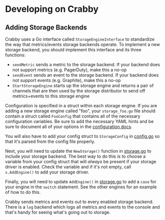 # Developing on Crabby
## Adding Storage Backends
Crabby uses a Go interface called `StorageEngineInterface` to standardize the way that metrics/events storage backends operate.  To implement a new storage backend, you should implement this interface and its three functions:
- `sendMetric` sends a metric to the storage backend.  If your backend does not support metrics (e.g. PagerDuty), make this a no-op
- `sendEvent` sends an event to the storage backend.  If your backend does not support events (e.g. Graphite), make this a no-op
- `StartStorageEngine` starts up the storage engine and returns a pair of channels that are then used by the storage distributor to send off metrics+events to this storage engine

Configuration is specified in a struct within each storage engine.  If you are adding a new storage engine called "foo", your `storage_foo.go` file should contain a struct called `FooConfig` that contains all of the necessary configuration variables.  Be sure to add the necessary YAML hints and be sure to document all of your options in the [configuration docs](CONFIGURATION.md).

You will also have to add your config struct to `StorageConfig` in [config.go](config.go) so that it's parsed from the config file properly.

Next, you will need to update the `NewStorage()` function in [storage.go](storage.go) to include your storage backend.  The best way to do this is to choose a variable from your config struct that will _always_ be present if your storage driver is enabled.  Check the variable and if it's not empty, call `s.AddEngine()` to add your storage driver.

Finally, you will need to update `AddEngine()` in [storage.go](storage.go) to add a `case` for your engine in the `switch` statement.  See the other engines for an example of how to do this.

Crabby sends metrics and events out to every enabled storage backend.  There is a `log` backend which logs all metrics and events to the console and that's handy for seeing what's going out to storage.
